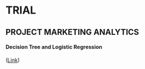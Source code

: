 # TRIAL

## PROJECT MARKETING ANALYTICS
#### Decision Tree and Logistic Regression
([Link](https://elmasriomer.github.io/My_Works/ProjectMA_BugsBunny.html)) 

